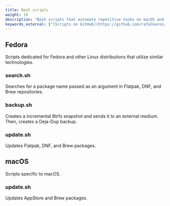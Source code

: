 ```yaml
---
title: Bash scripts
weight: 10
description: "Bash scripts that automate repetitive tasks on macOS and Linux machines."
keywords_external: ["[Scripts on GitHub](https://github.com/rafalkaron/scripts)"]
---
```


## Fedora

Scripts dedicated for Fedora and other Linux distributions that utilize similar technologies.

### search.sh

Searches for a package name passed as an argument in Flatpak, DNF, and Brew repositories.

### backup.sh

Creates a incremental Btrfs snapshot and sends it to an external medium. Then, creates a Deja-Dup backup.

### update.sh

Updates Flatpak, DNF, and Brew packages.

## macOS

Scripts specific to macOS.

### update.sh

Updates AppStore and Brew packages.
